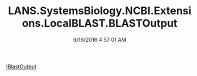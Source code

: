 ﻿---
title: LANS.SystemsBiology.NCBI.Extensions.LocalBLAST.BLASTOutput
date: 6/16/2016 4:57:01 AM
---

[IBlastOutput](T-LANS.SystemsBiology.NCBI.Extensions.LocalBLAST.BLASTOutput.IBlastOutput.html)
